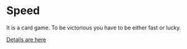# Speed

It is a card game. To be victorious you have to be either fast or lucky.

<a href="https://ardaerbaharli.github.io/speed/" >Details are here</a>

